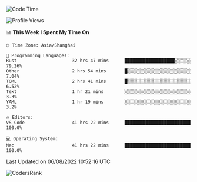 <!--START_SECTION:waka-->
![Code Time](http://img.shields.io/badge/Code%20Time-1%2C594%20hrs%2039%20mins-blue)

![Profile Views](http://img.shields.io/badge/Profile%20Views-69-blue)

📊 **This Week I Spent My Time On** 

```text
⌚︎ Time Zone: Asia/Shanghai

💬 Programming Languages: 
Rust                     32 hrs 47 mins      ███████████████████░░░░░░   79.26% 
Other                    2 hrs 54 mins       █░░░░░░░░░░░░░░░░░░░░░░░░   7.04% 
TOML                     2 hrs 41 mins       █░░░░░░░░░░░░░░░░░░░░░░░░   6.52% 
Text                     1 hr 21 mins        ░░░░░░░░░░░░░░░░░░░░░░░░░   3.3% 
YAML                     1 hr 19 mins        ░░░░░░░░░░░░░░░░░░░░░░░░░   3.2%

🔥 Editors: 
VS Code                  41 hrs 22 mins      █████████████████████████   100.0%

💻 Operating System: 
Mac                      41 hrs 22 mins      █████████████████████████   100.0%

```


 Last Updated on 06/08/2022 10:52:16 UTC
<!--END_SECTION:waka-->

![CodersRank](https://cr-skills-chart-widget.azurewebsites.net/api/api?username=BugenZhao&padding=16&tooltip=true&branding=false&sort-by-score=true&skills=Rust%2C%20Swift%2C%20C%2C%20TypeScript%2C%20Java%2C%20Go%2C%20Dart%2C%20C%2B%2B%2C%20Python%2C%20Assembly%2C%20Shell%2C%20Kotlin)
